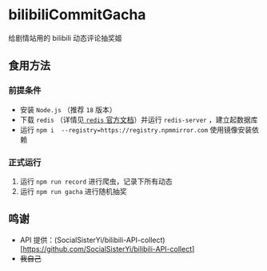 # bilibiliCommitGacha

给剧情站用的 bilibili 动态评论抽奖姬

## 食用方法

### 前提条件

-   安装 `Node.js` （推荐 `18` 版本）
-   下载 `redis` （详情见[ `redis` 官方文档](https://redis.io/docs/getting-started/installation/)）并运行 `redis-server` ，建立起数据库
-   运行 `npm i  --registry=https://registry.npmmirror.com` 使用镜像安装依赖

### 正式运行

1. 运行 `npm run record` 进行爬虫，记录下所有动态
2. 运行 `npm run gacha` 进行随机抽奖

## 鸣谢

-   API 提供：(SocialSisterYi/bilibili-API-collect)[https://github.com/SocialSisterYi/bilibili-API-collect]
-   ~~我自己~~
